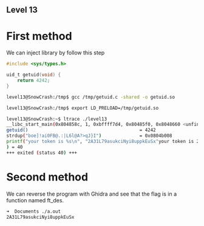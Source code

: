 ## Level 13


# First method

We can inject library by follow this step
```c
#include <sys/types.h>

uid_t getuid(void) {
	return 4242;
}
```

```bash
level13@SnowCrash:/tmp$ gcc /tmp/getuid.c -shared -o getuid.so
```

```bash
level13@SnowCrash:/tmp$ export LD_PRELOAD=/tmp/getuid.so
```

```bash
level13@SnowCrash:~$ ltrace ./level13
__libc_start_main(0x804858c, 1, 0xbffff7d4, 0x80485f0, 0x8048660 <unfinished ...>
getuid()                                         = 4242
strdup("boe]!ai0FB@.:|L6l@A?>qJ}I")              = 0x0804b008
printf("your token is %s\n", "2A31L79asukciNyi8uppkEuSx"your token is 2A31L79asukciNyi8uppkEuSx
) = 40
+++ exited (status 40) +++
```

# Second method


We can reverse the program with Ghidra and see that the flag is in a function named ft_des.

```bash
➜  Documents ./a.out
2A31L79asukciNyi8uppkEuSx
```
